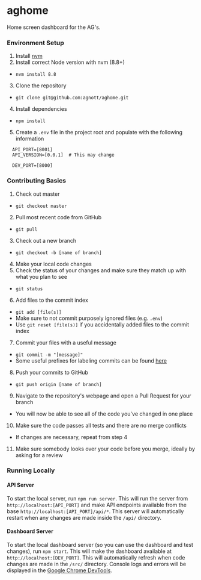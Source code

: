 # aghome
Home screen dashboard for the AG's.

### Environment Setup
1. Install [nvm](https://github.com/creationix/nvm)
2. Install correct Node version with nvm (8.8+)
  - `nvm install 8.8`
3. Clone the repository
  - `git clone git@github.com:agnott/aghome.git`
4. Install dependencies
  - `npm install`
5. Create a `.env` file in the project root and populate with the following information
  ```
    API_PORT=[8001]
    API_VERSION=[0.0.1]  # This may change

    DEV_PORT=[8000]
  ```

### Contributing Basics
1. Check out master
  - `git checkout master`
2. Pull most recent code from GitHub
  - `git pull`
3. Check out a new branch
  - `git checkout -b [name of branch]`
4. Make your local code changes
5. Check the status of your changes and make sure they match up with what you plan to see
  - `git status`
6. Add files to the commit index
  - `git add [file(s)]`
  - Make sure to not commit purposely ignored files (e.g. `.env`)
  - Use `git reset [file(s)]` if you accidentally added files to the commit index
7. Commit your files with a useful message
  - `git commit -m "[message]"`
  - Some useful prefixes for labeling commits can be found [here](https://github.com/quantopian/zipline/issues/96)
8. Push your commits to GitHub
  - `git push origin [name of branch]`
9. Navigate to the repository's webpage and open a Pull Request for your branch
  - You will now be able to see all of the code you've changed in one place
10. Make sure the code passes all tests and there are no merge conflicts
  - If changes are necessary, repeat from step 4
11. Make sure somebody looks over your code before you merge, ideally by asking for a review

### Running Locally
#### API Server
To start the local server, run `npm run server`. This will run the server from `http://localhost:[API_PORT]` and make API endpoints available from the base `http://localhost:[API_PORT]/api/*`. This server will automatically restart when any changes are made inside the `/api/` directory.

#### Dashboard Server
To start the local dashboard server (so you can use the dashboard and test changes), run `npm start`. This will make the dashboard available at `http://localhost:[DEV_PORT]`. This will automatically refresh when code changes are made in the `/src/` directory. Console logs and errors will be displayed in the [Google Chrome DevTools](https://developer.chrome.com/devtools).

